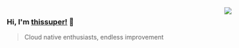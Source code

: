 <img align="right" src="https://github-readme-stats.vercel.app/api?username=thissuper&show_icons=true&hide_title=true&hide_border=true" />

### Hi, I'm [thissuper!](https://thissuper.github.io) 👋

> Cloud native enthusiasts, endless improvement

